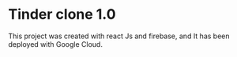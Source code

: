 # Tinder clone 1.0

This project was created with react Js and firebase, and It has been deployed with Google Cloud. 
